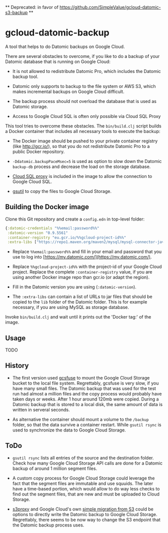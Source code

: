 ** Deprecated: in favor of https://github.com/SimpleValue/gcloud-datomic-s3-backup **

# gcloud-datomic-backup

A tool that helps to do Datomic backups on Google Cloud.

There are several obstacles to overcome, if you like to do a backup of
your Datomic database that is running on Google Cloud:

- It is not allowed to redistribute Datomic Pro, which includes the
  Datomic backup tool.

- Datomic only supports to backup to the file system or AWS S3, which
  makes incremental backups on Google Cloud difficult.

- The backup process should not overload the database that is used as
  Datomic storage.

- Access to Google Cloud SQL is often only possible via Cloud SQL
  Proxy

This tool tries to overcome these obstacles. The `bin/build.clj`
script builds a Docker container that includes all necessary tools to
execute the backup:

- The Docker image should be pushed to your private container
  registry (like http://gcr.io/), so that you do not redistribute
  Datomic Pro to a public Docker repository.

- `-Ddatomic.backupPaceMsec=5` is used as option to slow down the
  Datomic `backup-db` process and decrease the load on the storage
  database.

- [Cloud SQL proxy](https://cloud.google.com/sql/docs/mysql/sql-proxy)
  is included in the image to allow the connection to Google Cloud SQL.

- [gsutil](https://cloud.google.com/storage/docs/gsutil) to copy the
  files to Google Cloud Storage.

## Building the Docker image

Clone this Git repository and create a `config.edn` in top-level folder:

```clojure
{:datomic-credentials "%%email:password%%"
 :datomic-version "0.9.5561"
 :container-registry "eu.gcr.io/%%gcloud-project-id%%"
 :extra-libs ["https://repo1.maven.org/maven2/mysql/mysql-connector-java/5.1.39/mysql-connector-java-5.1.39.jar"]}
```

- Replace `%%email:password%%` and fill in your email and password
  that you use to log into
  [https://my.datomic.com/](https://my.datomic.com/).

- Replace `%%gcloud-project-id%%` with the project-id of your Google
  Cloud project. Replace the complete `:container-registry` value, if
  you are using another Docker image repo than gcr.io (or adapt the
  region).

- Fill in the Datomic version you are using (`:datomic-version`).

- The `:extra-libs` can contain a list of URLs to jar files that
  should be copied to the `lib` folder of the Datomic folder. This is
  for example necessary, if you are using MySQL as storage database.


Invoke `bin/build.clj` and wait until it prints out the 'Docker tag:'
of the image.


## Usage

TODO

## History

- The first version used
  [gcsfuse](https://github.com/GoogleCloudPlatform/gcsfuse/) to mount
  the Google Cloud Storage bucket to the local file
  system. Regrettably, gcsfuse is very slow, if you have many small
  files. The Datomic backup that was used for the test run had almost
  a million files and the copy process would probably have taken days
  or weeks. After 1 hour around 120mb were copied. During a Datomic
  backup that is stored to a local disk, the same amount of data is
  written in serveral seconds.

- As alternative the container should mount a volume to the `/backup`
  folder, so that the data survive a container restart. While `gsutil
  rsync` is used to synchronize the data to Google Cloud Storage.

## ToDo

- `gsutil rsync` lists all entries of the source and the destination
  folder. Check how many Google Cloud Storage API calls are done for a
  Datomic backup of around 1 million segment files.

- A custom copy process for Google Cloud Storage could leverage the
  fact that the segment files are immutable and use squuids. The later
  have a time-based portion, which would allow to do way less checks
  to find out the segment files, that are new and must be uploaded to
  Cloud Storage.

- [s3proxy](https://github.com/gaul/s3proxy) and Google Cloud's own
  [simple migration from
  S3](https://cloud.google.com/storage/docs/migrating#migration-simple)
  could be options to directly write the Datomic backup to Google
  Cloud Storage. Regrettably, there seems to be now way to change the
  S3 endpoint that the Datomic backup process uses.
